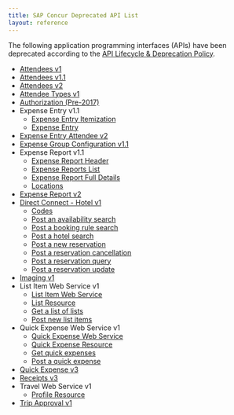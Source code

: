 ```yaml
---
title: SAP Concur Deprecated API List
layout: reference
---
```


The following application programming interfaces (APIs) have been deprecated according to the [API Lifecycle & Deprecation Policy](/tools-support/deprecation-policy.html).

* [Attendees v1](/api-reference/expense/attendees/v1.attendees.html)
* [Attendees v1.1](/api-reference/expense/attendees/v1dot1.attendees.html)
* [Attendees v2](/api-reference/expense/attendees/v2.attendees.html)
* [Attendee Types v1](/api-reference/expense/attendee-types/v1.attendee-types.html)
* [Authorization (Pre-2017)](/api-reference/authentication/authorization-pre-2017.html)
* Expense Entry v1.1
  * [Expense Entry Itemization](/api-reference/expense/expense-report/v1dot1.expense-itemization.html)
  * [Expense Entry](/api-reference/expense/expense-report/v1dot1.expense-entry.html)
* [Expense Entry Attendee v2](/api-reference/expense/expense-report/v2.expense-entry-attendee.html)
* [Expense Group Configuration v1.1](/api-reference/expense/expense-report/v1dot1.expense-group-configurations.html)
* Expense Report v1.1
  * [Expense Report Header](/api-reference/expense/expense-report/v1dot1.reports.html)
  * [Expense Reports List](/api-reference/expense/expense-report/v1dot1.reports-list.html)
  * [Expense Report Full Details](/api-reference/expense/expense-report/v1dot1.report-full-details.html)
  * [Locations](/api-reference/common/locations/v1dot1.locations.html)
* [Expense Report v2](/api-reference/expense/expense-report/v2.reports.html)
* [Direct Connect - Hotel v1](/api-reference/direct-connects/hotel.html)
  * [Codes](/api-reference/direct-connects/hotel/hotel-direct-connect-codes.html)
  * [Post an availability search](/api-reference/direct-connects/hotel/post-availability-search.html)
  * [Post a booking rule search](/api-reference/direct-connects/hotel/post-booking-rule-search.html)
  * [Post a hotel search](/api-reference/direct-connects/hotel/post-hotel-search.html)
  * [Post a new reservation](/api-reference/direct-connects/hotel/post-new-reservation.html)
  * [Post a reservation cancellation](/api-reference/direct-connects/hotel/post-reservation-cancellation.html)
  * [Post a reservation query](/api-reference/direct-connects/hotel/post-reservation-query.html)
  * [Post a reservation update](/api-reference/direct-connects/hotel/post-reservation-update.html)
* [Imaging v1](/api-reference/image/v1.image.html)
* List Item Web Service v1
  * [List Item Web Service](/api-reference/common/list-item/v1.list-item.html)
  * [List Resource](/api-reference/common/list-item/v1.list-resource.html)
  * [Get a list of lists](/api-reference/common/list-item/v1.list-resource-get.html)
  * [Post new list items](/api-reference/common/list-item/v1.list-resource-post.html)
* Quick Expense Web Service v1
  * [Quick Expense Web Service](/api-reference/expense/quick-expense/v1.quick-expense.html)
  * [Quick Expense Resource](/api-reference/expense/quick-expense/v1.quick-expense-resource.html)
  * [Get quick expenses](/api-reference/expense/quick-expense/v1.quick-expense-resource-get.html)
  * [Post a quick expense](/api-reference/expense/quick-expense/v1.quick-expense-resource-post.html)
* [Quick Expense v3](/api-reference/expense/quick-expense/v3.quick-expense.html)
* [Receipts v3](/api-reference/receipts/v3.receipts.html)
* Travel Web Service v1
  * [Profile Resource](/api-reference/travel-profile/v1.profile-resource.html)
* [Trip Approval v1](/api-reference/travel/trip-approval/v1.trip-approval-resource.html)
